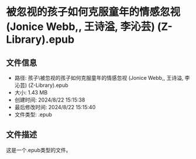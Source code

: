 ﻿# 被忽视的孩子如何克服童年的情感忽视 (Jonice Webb,, 王诗溢, 李沁芸) (Z-Library).epub

## 文件信息
- 路径: 孩子\被忽视的孩子如何克服童年的情感忽视 (Jonice Webb,, 王诗溢, 李沁芸) (Z-Library).epub
- 大小: 1.43 MB
- 创建时间: 2024/8/22 15:15:38
- 最后修改时间: 2024/8/22 15:15:40
- 文件类型: .epub

## 文件描述
这是一个.epub类型的文件。

